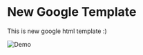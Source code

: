 # New Google Template

This is new google html template :)

![Demo](https://github.com/huseyineskan/google_new/blob/main/demo.png?raw=true)
